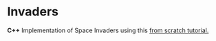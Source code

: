 # Invaders
**C++** Implementation of Space Invaders using this [from scratch tutorial.](http://nicktasios.nl/posts/space-invaders-from-scratch-part-1.html)

